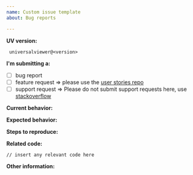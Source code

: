 ```yaml
---
name: Custom issue template
about: Bug reports

---
```


**UV version:**
<!-- (run `npm list universalviewer` from a terminal/cmd prompt and paste output below). 
Alternatively select the settings cog icon in the top right-hand corner of the UV to view the version number. -->
```
 universalviewer@<version>
```

**I'm submitting a:**
<!-- (check one with "x") -->
- [ ] bug report
- [ ] feature request => please use the [user stories repo](https://github.com/UniversalViewer/user-stories)
- [ ] support request => Please do not submit support requests here, use [stackoverflow](http://stackoverflow.com/questions/tagged/iiif)

**Current behavior:**
<!-- Describe how the bug manifests. -->

**Expected behavior:**
<!-- Describe what the behavior would be without the bug. -->

**Steps to reproduce:**
<!-- If you are able to illustrate the bug or feature request with an example, please provide steps to reproduce and if possible a demo
-->

**Related code:**

```
// insert any relevant code here
```

**Other information:**
<!-- List any other information that is relevant to your issue. Stack traces, related issues, suggestions on how to fix, Stack Overflow links, forum links, etc. -->
